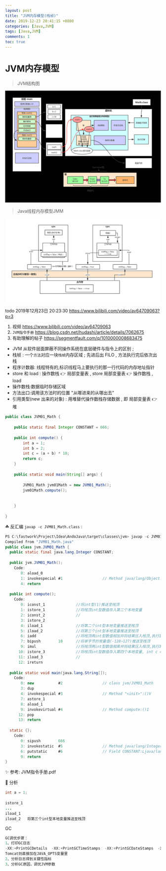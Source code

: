 ```yaml
---
layout: post
title: "JVM内存模型(栈帧)"
date: 2019-12-23 20:41:15 +0800
categories: [Java,JVM]
tags: [Java,JVM]
comments: 1
toc: true
---
```


# JVM内存模型

> JVM结构图

![导图](/files/jvm/JVM结构图.png)

> Java线程内存模型JMM

![导图](/files/jvm/Java线程内存模型JMM.png)

todo 2019年12月23日 20:23:30 https://www.bilibili.com/video/av64709063?p=3

1. 视频 <https://www.bilibili.com/video/av64709063>
2. `JVM指令手册` <https://blog.csdn.net/hudashi/article/details/7062675>
3. 有助理解的帖子 <https://segmentfault.com/q/1010000008683475>

- JVM 从软件层面屏蔽不同操作系统在底层硬件与指令上的区别 ;
- 栈帧 : 一个`方法`对应一块`栈帧`内存区域 ; 先进后出 FILO , 方法执行完后依次出栈
- 程序计数器: 线程特有的,标识线程马上要执行的那一行代码的内存地址指针
- store 和 load :
操作数栈 👉 局部变量表 , store
局部变量表 👉 操作数栈 , load
- 操作数栈:数据临时存储区域
- 方法出口:调用该方法时的位置  "从哪进来的从哪出去"
- 引用类型(new 出来的对象) : 用堆替代操作数栈存储数据 , 即 局部变量表 👉 堆

```java
public class JVM01_Math {

    public static final Integer CONSTANT = 666;

    public int compute() {
        int a = 1;
        int b = 2;
        int c = (a + b) * 10;
        return c;
    }

    public static void main(String[] args) {

        JVM01_Math jvm01Math = new JVM01_Math();
        jvm01Math.compute();


    }

}
```
☘ 反汇编 `javap -c JVM01_Math.class` :
```java
PS C:\fastwork\Project\Idea\AndoJava\target\classes\jvm> javap -c JVM01_Math.class
Compiled from "JVM01_Math.java"
public class jvm.JVM01_Math {
  public static final java.lang.Integer CONSTANT;

  public jvm.JVM01_Math();
    Code:
       0: aload_0
       1: invokespecial #1                  // Method java/lang/Object."<init>":()V
       4: return

  public int compute();
    Code:
       0: iconst_1              //将int型(1)推送至栈顶
       1: istore_1              //将栈顶int型数值存入第二个本地变量
       2: iconst_2              //
       3: istore_2          
       4: iload_1               //将第二个int型本地变量推送至栈顶
       5: iload_2               //将第三个int型本地变量推送至栈顶
       6: iadd                  //将栈顶两int型数值相加并将结果压入栈顶,执行1+2
       7: bipush        10      //将单字节的常量值(-128~127)推送至栈顶
       9: imul                  //将栈顶两int型数值相乘并将结果压入栈顶,执行3x10
      10: istore_3              //将栈顶int型数值存入第四个本地变量, int c =3
      11: iload_3               //
      12: ireturn

  public static void main(java.lang.String[]);
    Code:
       0: new           #2                  // class jvm/JVM01_Math
       3: dup
       4: invokespecial #3                  // Method "<init>":()V
       7: astore_1
       8: aload_1
       9: invokevirtual #4                  // Method compute:()I
      12: pop
      13: return

  static {};
    Code:
       0: sipush        666
       3: invokestatic  #5                  // Method java/lang/Integer.valueOf:(I)Ljava/lang/Integer;
       6: putstatic     #6                  // Field CONSTANT:Ljava/lang/Integer;
       9: return
}
```
✨ 参考: JVM指令手册.pdf

🍎 分析
```java
int a = 1;

istore_1  
...
iload_1   
iload_2   将第三个int型本地变量推送至栈顶


```


GC
```java
GC调优步骤：
1、打印GC日志
-XX:+PrintGCDetails  -XX:+PrintGCTimeStamps  -XX:+PrintGCDateStamps  -Xloggc:./gc.log
Tomcat则直接加在JAVA_OPTS变量里
2、分析日志得到关键性指标
3、分析GC原因，调优JVM参数
```

